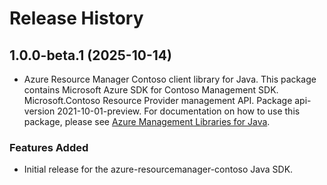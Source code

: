 # Release History

## 1.0.0-beta.1 (2025-10-14)

- Azure Resource Manager Contoso client library for Java. This package contains Microsoft Azure SDK for Contoso Management SDK. Microsoft.Contoso Resource Provider management API. Package api-version 2021-10-01-preview. For documentation on how to use this package, please see [Azure Management Libraries for Java](https://aka.ms/azsdk/java/mgmt).
### Features Added

- Initial release for the azure-resourcemanager-contoso Java SDK.
